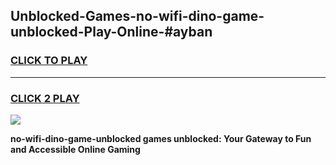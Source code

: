 
## Unblocked-Games-no-wifi-dino-game-unblocked-Play-Online-#ayban
<h3>
<a href="https://premium.freeplayer.one?title=no-wifi-dino-game-unblocked&ref=27F">CLICK TO PLAY</a></h3>
<hr>

<h3>
<a href="https://premium.freeplayer.one?title=no-wifi-dino-game-unblocked&ref=27F">CLICK 2 PLAY</a>
  
</h3>

<a href="https://premium.freeplayer.one?title=no-wifi-dino-game-unblocked&ref=27F"><img src="https://clearcache.store/games.png"></a>


**no-wifi-dino-game-unblocked games unblocked: Your Gateway to Fun and Accessible Online Gaming**
